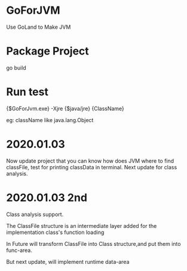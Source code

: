 # GoForJVM
Use GoLand to Make JVM

# Package Project
go build

# Run test
{$GoForJvm.exe} -Xjre {$java/jre} {ClassName}

eg: className like java.lang.Object

# 2020.01.03
Now update project that you can know how does JVM where to find classFile, test for printing classData in terminal.
Next update for class analysis.

# 2020.01.03 2nd
Class analysis support.

The ClassFile structure is an intermediate layer added for the implementation class's function loading

In Future will transform ClassFile into Class structure,and put them into func-area.

But next update, will implement runtime data-area